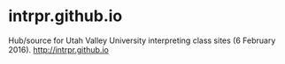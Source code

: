 # intrpr.github.io
Hub/source for Utah Valley University interpreting class sites (6 February 2016). http://intrpr.github.io
